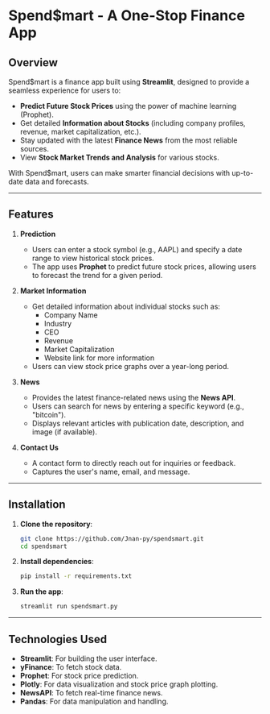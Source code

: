 # Spend$mart - A One-Stop Finance App

## Overview

Spend$mart is a finance app built using **Streamlit**, designed to provide a seamless experience for users to:

- **Predict Future Stock Prices** using the power of machine learning (Prophet).
- Get detailed **Information about Stocks** (including company profiles, revenue, market capitalization, etc.).
- Stay updated with the latest **Finance News** from the most reliable sources.
- View **Stock Market Trends and Analysis** for various stocks.

With Spend$mart, users can make smarter financial decisions with up-to-date data and forecasts.

---

## Features

1. **Prediction**
    - Users can enter a stock symbol (e.g., AAPL) and specify a date range to view historical stock prices.
    - The app uses **Prophet** to predict future stock prices, allowing users to forecast the trend for a given period.

2. **Market Information**
    - Get detailed information about individual stocks such as:
      - Company Name
      - Industry
      - CEO
      - Revenue
      - Market Capitalization
      - Website link for more information
    - Users can view stock price graphs over a year-long period.

3. **News**
    - Provides the latest finance-related news using the **News API**.
    - Users can search for news by entering a specific keyword (e.g., "bitcoin").
    - Displays relevant articles with publication date, description, and image (if available).

4. **Contact Us**
    - A contact form to directly reach out for inquiries or feedback.
    - Captures the user's name, email, and message.

---

## Installation

1. **Clone the repository**:

    ```bash
    git clone https://github.com/Jnan-py/spendsmart.git
    cd spendsmart
    ```

2. **Install dependencies**:

    ```bash
    pip install -r requirements.txt
    ```

3. **Run the app**:

    ```bash
    streamlit run spendsmart.py
    ```

---

## Technologies Used

- **Streamlit**: For building the user interface.
- **yFinance**: To fetch stock data.
- **Prophet**: For stock price prediction.
- **Plotly**: For data visualization and stock price graph plotting.
- **NewsAPI**: To fetch real-time finance news.
- **Pandas**: For data manipulation and handling.

